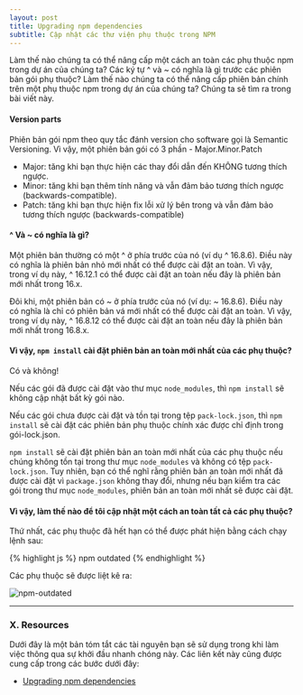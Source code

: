 ```yaml
---
layout: post
title: Upgrading npm dependencies
subtitle: Cập nhật các thư viện phụ thuộc trong NPM
---
```


Làm thế nào chúng ta có thể nâng cấp một cách an toàn các phụ thuộc npm trong dự án của chúng ta? Các ký tự ^ và ~ có nghĩa là gì trước các phiên bản gói phụ thuộc? Làm thế nào chúng ta có thể nâng cấp phiên bản chính trên một phụ thuộc npm trong dự án của chúng ta? Chúng ta sẽ tìm ra trong bài viết này.

#### Version parts
Phiên bản gói npm theo quy tắc đánh version cho software gọi là Semantic Versioning. Vì vậy, một phiên bản gói có 3 phần - Major.Minor.Patch
- Major: tăng khi bạn thực hiện các thay đổi dẫn đến KHÔNG tương thích ngược.
- Minor: tăng khi bạn thêm tính năng và vẫn đảm bảo tương thích ngược (backwards-compatible).
- Patch: tăng khi bạn thực hiện fix lỗi xử lý bên trong và vẫn đảm bảo tương thích ngược (backwards-compatible)

#### ^ Và ~ có nghĩa là gì?

Một phiên bản thường có một ^ ở phía trước của nó (ví dụ ^ 16.8.6). Điều này có nghĩa là phiên bản nhỏ mới nhất có thể được cài đặt an toàn. Vì vậy, trong ví dụ này, ^ 16.12.1 có thể được cài đặt an toàn nếu đây là phiên bản mới nhất trong 16.x.

Đôi khi, một phiên bản có ~ ở phía trước của nó (ví dụ: ~ 16.8.6). Điều này có nghĩa là chỉ có phiên bản vá mới nhất có thể được cài đặt an toàn. Vì vậy, trong ví dụ này, ^ 16.8.12 có thể được cài đặt an toàn nếu đây là phiên bản mới nhất trong 16.8.x.


#### Vì vậy, `npm install` cài đặt phiên bản an toàn mới nhất của các phụ thuộc?

Có và không!

Nếu các gói đã được cài đặt vào thư mục `node_modules`, thì `npm install` sẽ không cập nhật bất kỳ gói nào.

Nếu các gói chưa được cài đặt và tồn tại trong tệp `pack-lock.json`, thì `npm install` sẽ cài đặt các phiên bản phụ thuộc chính xác được chỉ định trong gói-lock.json.

`npm install` sẽ cài đặt phiên bản an toàn mới nhất của các phụ thuộc nếu chúng không tồn tại trong thư mục `node_modules` và không có tệp `pack-lock.json`. Tuy nhiên, bạn có thể nghĩ rằng phiên bản an toàn mới nhất đã được cài đặt vì `package.json` không thay đổi, nhưng nếu bạn kiểm tra các gói trong thư mục `node_modules`, phiên bản an toàn mới nhất sẽ được cài đặt.


#### Vì vậy, làm thế nào để tôi cập nhật một cách an toàn tất cả các phụ thuộc?

Thứ nhất, các phụ thuộc đã hết hạn có thể được phát hiện bằng cách chạy lệnh sau:

{% highlight js %}
npm outdated
{% endhighlight %}

Các phụ thuộc sẽ được liệt kê ra:

![npm-outdated](http://boxxv.com/img/posts/npm-outdated.png "npm-outdated")




-----
### X. Resources
Dưới đây là một bản tóm tắt các tài nguyên bạn sẽ sử dụng trong khi làm việc thông qua sự khởi đầu nhanh chóng này. Các liên kết này cũng được cung cấp trong các bước dưới đây:
- [Upgrading npm dependencies](https://www.carlrippon.com/upgrading-npm-dependencies/)